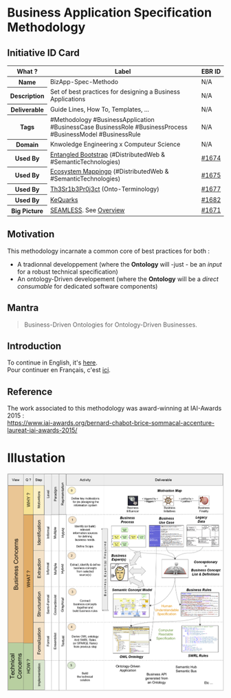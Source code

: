 Business Application Specification Methodology
==

Initiative ID Card
-
<table>
    <thead>
        <tr>
            <th>What ?</th>
            <th>Label</th>
            <th>EBR ID</th>
        </tr>
    </thead>
    <tbody>
    <tr>
            <th>Name</th>
            <td>BizApp-Spec-Methodo</td>
            <td>N/A</td>
        </tr>
        <tr>
            <th>Description</th>
            <td>Set of best practices for designing a Business Applications</td>
            <td>N/A</td>
        </tr>
        <tr>
            <th>Deliverable</th>
            <td>Guide Lines, How To, Templates, ...</td>
            <td>N/A</td>
        </tr>
        <tr>
            <th>Tags</th>
            <td>#Methodology #BusinessApplication #BusinessCase BusinessRole #BusinessProcess #BusinessModel #BusinessRule</td>
            <td>N/A</td>
        </tr>
        <tr>
            <th>Domain</th>
            <td>Knwoledge Engineering x Computeur Science</td>
            <td>N/A</td>
        </tr>
        <tr>
            <th>Used By</th>
            <td><a href="https://github.com/iPlumb3r/EntangledBootstrap">Entangled Bootstrap</a> (#DistributedWeb & #SemanticTechnologies)</td>
            <td><a href="https://www.topincs.com/EntangledBootstrap/1674">#1674</a></td>
        </tr>
        <tr>
            <th>Used By</th>
            <td><a href="https://github.com/iPlumb3r/EcosystemMapping">Ecosystem Mappingp</a> (#DistributedWeb & #SemanticTechnologies)</td>
            <td><a href="https://www.topincs.com/EntangledBootstrap/1675">#1675</a></td>
        </tr>
        <tr>
            <th>Used By</th>
            <td><a href="https://github.com/iPlumb3r/Th3Sr1b3Pr0j3ct">Th3Sr1b3Pr0j3ct</a> (Onto-Terminology)</td>
            <td><a href="https://www.topincs.com/EntangledBootstrap/1677">#1677</a></td>
        </tr>
        <tr>
            <th>Used By</th>
            <td><a href="https://github.com/iPlumb3r/KeQuarks">KeQuarks</a></td>
            <td><a href="https://www.topincs.com/EntangledBootstrap/1677">#1682</a></td>
        </tr>
        <tr>
            <th>Big Picture</th>
            <td><a href="https://github.com/iPlumb3r/BigPicture">SEAMLESS</a>. See <a href="http://hubject.net/iPlumb3r/GitHub/BigPicture.html">Overview</a></td>
            <td><a href="https://www.topincs.com/EntangledBootstrap/1671">#1671</a></td>
        </tr>
    </tbody>
</table>



Motivation
-
This methodology incarnate a common core of best practices for both :
- A tradionnal developpement (where the __Ontology__ will -just - be an _input_ for a robust technical specification)
- An ontology-Driven developement (where the __Ontology__ will be a _direct consumable_ for dedicated software components)

Mantra
-
> Business-Driven Ontologies for Ontology-Driven Businesses. 

Introduction
-
To continue in English, it's <a href="https://github.com/iPlumb3r/BizApp-Spec-Methodo/blob/master/Introduction_EN.md">here</a>.  
Pour continuer en Français, c'est <a href="https://github.com/iPlumb3r/BizApp-Spec-Methodo/blob/master/Introduction_FR.md">ici</a>.

Reference
-
The work associated to this methodology was award-winning at IAI-Awards 2015 :   
https://www.iai-awards.org/bernard-chabot-brice-sommacal-accenture-laureat-iai-awards-2015/

Illustation
==

![EBR IdCard](https://github.com/iPlumb3r/BizApp-Spec-Methodo/blob/master/_Images/Activities_2020-02-29.png)
